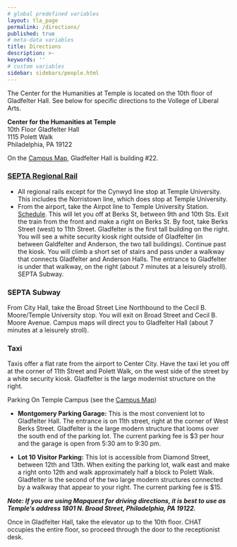 ```yaml
---
# global predefined variables
layout: tla_page
permalink: /directions/
published: true
# meta-data variables
title: Directions
description: >-
keywords: ''
# custom variables
sidebar: sidebars/people.html
---
```

The Center for the Humanities at Temple is located on the 10th floor of Gladfelter Hall. See below for specific directions to the Vollege of Liberal Arts.

**Center for the Humanities at Temple**<br> 
10th Floor Gladfelter Hall<br>
1115 Polett Walk<br>
Philadelphia, PA 19122<br>

On the [Campus Map](http://www.temple.edu/maps/documents/TUMain_map.pdf), Gladfelter Hall is building #22.

### [SEPTA Regional Rail](http://www.septa.org/service/rr_schedules.html)

- All regional rails except for the Cynwyd line stop at Temple University. This includes the Norristown line, which does stop at Temple University.
- From the airport, take the Airpot line to Temple University Station. [Schedule](http://www.septa.org/schedules/rail/pdf/air.pdf). This will let you off at Berks St, between 9th and 10th Sts. Exit the train from the front and make a right on Berks St. By foot, take Berks Street (west) to 11th Street. Gladfelter is the first tall building on the right. You will see a white security kiosk right outside of Gladfelter (in between Galdfelter and Anderson, the two tall buildings). Continue past the kiosk. You will climb a short set of stairs and pass under a walkway that connects Gladfelter and Anderson Halls. The entrance to Gladfelter is under that walkway, on the right (about 7 minutes at a leisurely stroll).
SEPTA Subway.

### SEPTA Subway
From City Hall, take the Broad Street Line Northbound to the Cecil B. Moore/Temple University stop.  You will exit on Broad Street and Cecil B. Moore Avenue. Campus maps will direct you to Gladfelter Hall (about 7 minutes at a leisurely stroll).

### Taxi
Taxis offer a flat rate from the airport to Center City. Have the taxi let you off at the corner of 11th Street and Polett Walk, on the west side of the street by a white security kiosk. Gladfelter is the large modernist structure on the right.

Parking On Temple Campus (see the [Campus Map](http://www.temple.edu/maps/documents/TUMain_map.pdf))

- **Montgomery Parking Garage:** This is the most convenient lot to Gladfelter Hall. The entrance is on 11th street, right at the corner of West Berks Street. Gladfelter is the large modern structure that looms over the south end of the parking lot. The current parking fee is $3 per hour and the garage is open from 5:30 am to 9:30 pm.

- **Lot 10 Visitor Parking:** This lot is accessible from Diamond Street, between 12th and 13th. When exiting the parking lot, walk east and make a right onto 12th and walk approximately half a block to Polett Walk. Gladfelter is the second of the two large modern structures connected by a walkway that appear to your right.  The current parking fee is $15.

**_Note: If you are using Mapquest for driving directions, it is best to use as Temple’s address 1801 N. Broad Street, Philadelphia, PA 19122._**

Once in Gladfelter Hall, take the elevator up to the 10th floor. CHAT occupies the entire floor, so proceed through the door to the receptionist desk.
